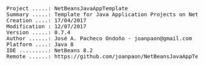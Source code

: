 <pre>

Project .....: NetBeansJavaAppTemplate
Summary .....: Template for Java Application Projects on NetBeans IDE
Creation ....: 17/04/2017
Modification : 12/07/2017
Version .....: 0.7.4
Author ......: José A. Pacheco Ondoño - joanpaon@gmail.com
Platform ....: Java 8
IDE .........: NetBeans 8.2
Remote ......: https://github.com/joanpaon/NetBeansJavaAppTemplate.git

</pre>
